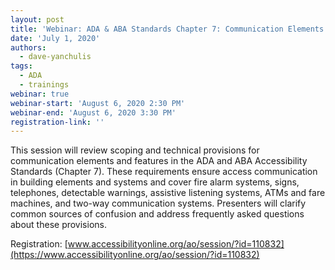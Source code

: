 ```yaml
---
layout: post
title: 'Webinar: ADA & ABA Standards Chapter 7: Communication Elements and Features'
date: 'July 1, 2020'
authors:
  - dave-yanchulis
tags:
  - ADA
  - trainings
webinar: true
webinar-start: 'August 6, 2020 2:30 PM'
webinar-end: 'August 6, 2020 3:30 PM'
registration-link: ''
---
```

This session will review scoping and technical provisions for communication elements and features in the ADA and ABA Accessibility Standards (Chapter 7). These requirements ensure access communication in building elements and systems and cover fire alarm systems, signs, telephones, detectable warnings, assistive listening systems, ATMs and fare machines, and two-way communication systems. Presenters will clarify common sources of confusion and address frequently asked questions about these provisions.

Registration: [www.accessibilityonline.org/ao/session/?id=110832](https://www.accessibilityonline.org/ao/session/?id=110832)
